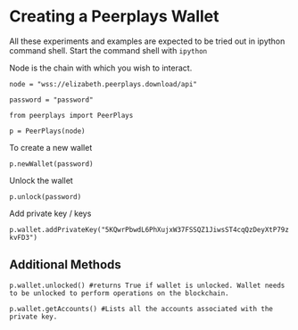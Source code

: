 # Creating a Peerplays Wallet

All these experiments and examples are expected to be tried out in ipython command shell. Start the command shell with `ipython`

Node is the chain with which you wish to interact.

```text
node = "wss://elizabeth.peerplays.download/api"
```

`password = "password"`

`from peerplays import PeerPlays`

```text
p = PeerPlays(node)
```

To create a new wallet

`p.newWallet(password)`

Unlock the wallet

`p.unlock(password)`

Add private key / keys

`p.wallet.addPrivateKey("5KQwrPbwdL6PhXujxW37FSSQZ1JiwsST4cqQzDeyXtP79zkvFD3")`

## Additional Methods

`p.wallet.unlocked() #returns True if wallet is unlocked. Wallet needs to be unlocked to perform operations on the blockchain.`

`p.wallet.getAccounts() #Lists all the accounts associated with the private key.`

